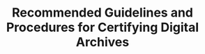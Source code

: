 ---
abstract: null
creators:
- Wu Zhenxin
- Zhang Xiaolin
- Zhang Mei
date: null
document_url: https://services.phaidra.univie.ac.at/api/object/o:294501/download
grand_parent: iPRES
institutions: []
keywords:
- beijing
landing_page_url: https://phaidra.univie.ac.at/o:294501
language: eng
layout: publication
license: CC BY-SA 3.0 AT
notes_url: null
parent: iPRES 2007
publication_type: presentation
size: 89914
slides_url: null
source_name: iPRES
stream_url: null
title: Recommended Guidelines and Procedures for Certifying Digital Archives
year: 2007
---